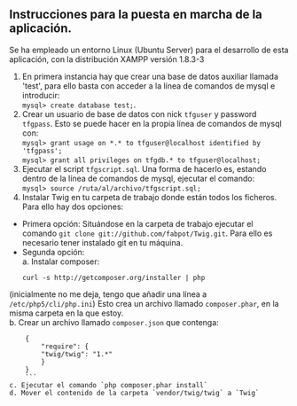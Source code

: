 ## Instrucciones para la puesta en marcha de la aplicación.
Se ha empleado un entorno Linux (Ubuntu Server) para el desarrollo de esta aplicación, con la distribución XAMPP versión 1.8.3-3

1. En primera instancia hay que crear una base de datos auxiliar llamada 'test', para ello basta con acceder a la línea de comandos de mysql e introducir:  
`mysql> create database test;`.
2. Crear un usuario de base de datos con nick `tfguser` y password `tfgpass`. Esto se puede hacer en la propia línea de comandos de mysql con:  
`mysql> grant usage on *.* to tfguser@localhost identified by 'tfgpass';`  
`mysql> grant all privileges on tfgdb.* to tfguser@localhost;`
3. Ejecutar el script `tfgscript.sql`. Una forma de hacerlo es, estando dentro de la línea de comandos de mysql, ejecutar el comando:  
`mysql> source /ruta/al/archivo/tfgscript.sql;`
4. Instalar Twig en tu carpeta de trabajo donde están todos los ficheros. Para ello hay dos opciones:  
  - Primera opción: Situándose en la carpeta de trabajo ejecutar el comando `git clone git://github.com/fabpot/Twig.git`. Para ello es necesario tener instalado git en tu máquina.  
  - Segunda opción:  
a. Instalar composer:  
	```
	curl -s http://getcomposer.org/installer | php
	```  
(inicialmente no me deja, tengo que añadir una línea a `/etc/php5/cli/php.ini`) Esto crea un archivo llamado `composer.phar`, en la misma carpeta en la que estoy.  
b. Crear un archivo llamado `composer.json` que contenga:  
```
	{
	    "require": {
		"twig/twig": "1.*"
	    }
	}
	```  
c. Ejecutar el comando `php composer.phar install`  
d. Mover el contenido de la carpeta `vendor/twig/twig` a `Twig`